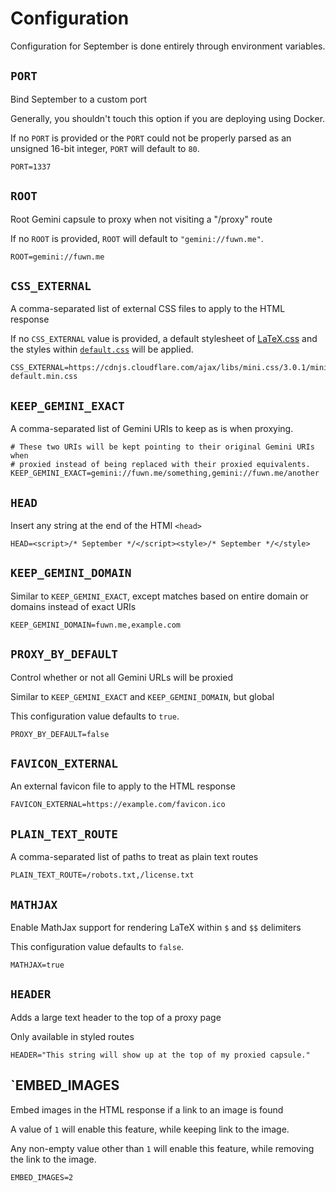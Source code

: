 # Configuration

Configuration for September is done entirely through environment variables.

## `PORT`

Bind September to a custom port

Generally, you shouldn't touch this option if you are deploying using Docker.

If no `PORT` is provided or the `PORT` could not be properly parsed as an
unsigned 16-bit integer, `PORT` will default to `80`.

```dotenv
PORT=1337
```

## `ROOT`

Root Gemini capsule to proxy when not visiting a "/proxy" route

If no `ROOT` is provided, `ROOT` will default to `"gemini://fuwn.me"`.

```dotenv
ROOT=gemini://fuwn.me
```

## `CSS_EXTERNAL`

A comma-separated list of external CSS files to apply to the HTML response

If no `CSS_EXTERNAL` value is provided, a default stylesheet of
[LaTeX.css](https://latex.vercel.app/) and the styles within
[`default.css`](./default.css) will be applied.

```dotenv
CSS_EXTERNAL=https://cdnjs.cloudflare.com/ajax/libs/mini.css/3.0.1/mini-default.min.css
```

## `KEEP_GEMINI_EXACT`

A comma-separated list of Gemini URIs to keep as is when proxying.

```dotenv
# These two URIs will be kept pointing to their original Gemini URIs when
# proxied instead of being replaced with their proxied equivalents.
KEEP_GEMINI_EXACT=gemini://fuwn.me/something,gemini://fuwn.me/another
```

## `HEAD`

Insert any string at the end of the HTMl `<head>`

```dotenv
HEAD=<script>/* September */</script><style>/* September */</style>
```

## `KEEP_GEMINI_DOMAIN`

Similar to `KEEP_GEMINI_EXACT`, except matches based on entire domain or domains
instead of exact URIs

```dotenv
KEEP_GEMINI_DOMAIN=fuwn.me,example.com
```

## `PROXY_BY_DEFAULT`

Control whether or not all Gemini URLs will be proxied

Similar to `KEEP_GEMINI_EXACT` and `KEEP_GEMINI_DOMAIN`, but global

This configuration value defaults to `true`.

```dotenv
PROXY_BY_DEFAULT=false
```

## `FAVICON_EXTERNAL`

An external favicon file to apply to the HTML response

```dotenv
FAVICON_EXTERNAL=https://example.com/favicon.ico
```

## `PLAIN_TEXT_ROUTE`

A comma-separated list of paths to treat as plain text routes

```dotenv
PLAIN_TEXT_ROUTE=/robots.txt,/license.txt
```

## `MATHJAX`

Enable MathJax support for rendering LaTeX within `$` and `$$` delimiters

This configuration value defaults to `false`.

```dotenv
MATHJAX=true
```

## `HEADER`

Adds a large text header to the top of a proxy page

Only available in styled routes

```dotenv
HEADER="This string will show up at the top of my proxied capsule."
```

## `EMBED_IMAGES

Embed images in the HTML response if a link to an image is found

A value of `1` will enable this feature, while keeping link to the image.

Any non-empty value other than `1` will enable this feature, while removing the link to the image.

```dotenv
EMBED_IMAGES=2
```
